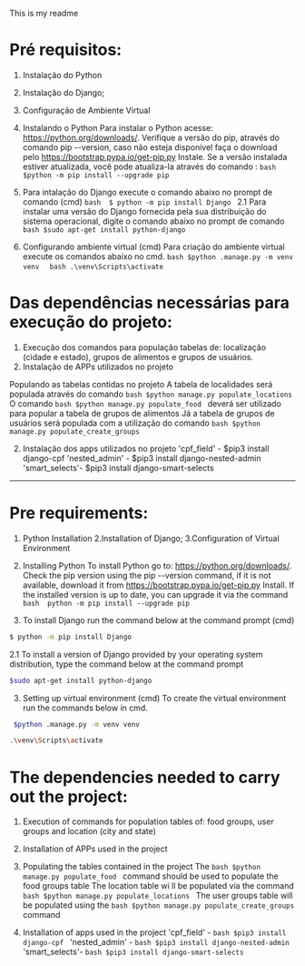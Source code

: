 This is my readme


# Pré requisitos:
1. Instalação do Python
2. Instalação do Django;
3. Configuração de Ambiente Virtual


1. Instalando o Python
Para instalar o Python acesse: https://python.org/downloads/. 
Verifique a versão do pip, através do comando pip --version, caso não esteja disponível faça o download pelo https://bootstrap.pypa.io/get-pip.py
Instale. Se a versão instalada estiver atualizada, você pode atualiza-la através do comando :
```bash $python -m pip install --upgrade pip ```

2. Para intalação do Django execute o comando abaixo no prompt de comando (cmd)
```bash  $ python -m pip install Django ```
2.1 Para  instalar uma versão do Django fornecida pela sua distribuição do sistema operacional, digite o comando abaixo no prompt de comando 
``` bash $sudo apt-get install python-django ```

3. Configurando ambiente virtual (cmd)
Para criação  do ambiente virtual execute os comandos abaixo no cmd.
```bash $python .manage.py -m venv venv  ```
```bash .\venv\Scripts\activate ```

# Das dependências necessárias para execução  do projeto:
1. Execução dos comandos para população tabelas de: localização (cidade e estado), grupos de alimentos e grupos de usuários.
2. Instalação de APPs utilizados no projeto 

Populando as tabelas contidas no projeto
A tabela de localidades será populada através do comando ```bash $python manage.py populate_locations ```
O comando ```bash $python manage.py populate_food ``` deverá ser utilizado para popular a tabela de grupos de alimentos
Já a tabela de grupos de usuários será populada com a utilização do comando ```bash $python manage.py populate_create_groups ```

2. Instalação dos apps utilizados no projeto
    'cpf_field' -  $pip3 install django-cpf 
    'nested_admin' - $pip3 install django-nested-admin 
    'smart_selects'-  $pip3 install django-smart-selects 

________________________________________________________________

# Pre requirements:
1. Python Installation
2.Installation of Django;
3.Configuration of Virtual Environment


1. Installing Python
To install Python go to: https://python.org/downloads/.
Check the pip version using the pip --version command, if it is not available, download it from https://bootstrap.pypa.io/get-pip.py
Install. If the installed version is up to date, you can upgrade it via the command ```bash  python -m pip install --upgrade pip ```

2. To install Django run the command below at the command prompt (cmd)
```bash
$ python -m pip install Django
```
2.1 To install a version of Django provided by your operating system distribution, type the command below at the command prompt
```bash
$sudo apt-get install python-django
```
3. Setting up virtual environment (cmd)
To create the virtual environment run the commands below in cmd.
```bash
 $python .manage.py -m venv venv 
```
```bash
.\venv\Scripts\activate
```

# The dependencies needed to carry out the project:
1. Execution of commands for population tables of: food groups, user groups and location (city and state)
2. Installation of APPs used in the project

1. Populating the tables contained in the project
The ```bash $python manage.py populate_food ``` command should be used to populate the food groups table
The location table wi ll be populated via the command ```bash $python manage.py populate_locations ```
The user groups table will be populated using the ```bash $python manage.py populate_create_groups ``` command

2. Installation of apps used in the project
    'cpf_field' - ```bash $pip3 install django-cpf ```
    'nested_admin' - ```bash $pip3 install django-nested-admin ```
    'smart_selects'- ```bash $pip3 install django-smart-selects ```
